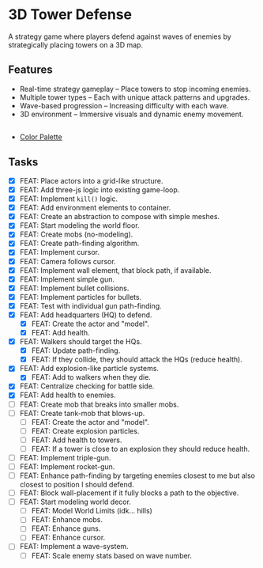 # 3D Tower Defense

A strategy game where players defend against waves of enemies by strategically placing towers on a 3D map.

## Features

- Real-time strategy gameplay – Place towers to stop incoming enemies.
- Multiple tower types – Each with unique attack patterns and upgrades.
- Wave-based progression – Increasing difficulty with each wave.
- 3D environment – Immersive visuals and dynamic enemy movement.

##

- [Color Palette](https://lospec.com/palette-list/apollo)

## Tasks

- [x] FEAT: Place actors into a grid-like structure.
- [x] FEAT: Add three-js logic into existing game-loop.
- [x] FEAT: Implement `kill()` logic.
- [x] FEAT: Add environment elements to container.
- [x] FEAT: Create an abstraction to compose with simple meshes.
- [x] FEAT: Start modeling the world floor.
- [x] FEAT: Create mobs (no-modeling).
- [x] FEAT: Create path-finding algorithm.
- [x] FEAT: Implement cursor.
- [x] FEAT: Camera follows cursor.
- [x] FEAT: Implement wall element, that block path, if available.
- [x] FEAT: Implement simple gun.
- [x] FEAT: Implement bullet collisions.
- [x] FEAT: Implement particles for bullets.
- [x] FEAT: Test with individual gun path-finding.
- [x] FEAT: Add headquarters (HQ) to defend.
  - [x] FEAT: Create the actor and "model".
  - [x] FEAT: Add health.
- [x] FEAT: Walkers should target the HQs.
  - [x] FEAT: Update path-finding.
  - [x] FEAT: If they collide, they should attack the HQs (reduce health).
- [x] FEAT: Add explosion-like particle systems.
  - [x] FEAT: Add to walkers when they die.
- [x] FEAT: Centralize checking for battle side.
- [x] FEAT: Add health to enemies.
- [ ] FEAT: Create mob that breaks into smaller mobs.
- [ ] FEAT: Create tank-mob that blows-up.
  - [ ] FEAT: Create the actor and "model".
  - [ ] FEAT: Create explosion particles.
  - [ ] FEAT: Add health to towers.
  - [ ] FEAT: If a tower is close to an explosion they should reduce health.
- [ ] FEAT: Implement triple-gun.
- [ ] FEAT: Implement rocket-gun.
- [ ] FEAT: Enhance path-finding by targeting enemies closest to me but also closest to position I should defend.
- [ ] FEAT: Block wall-placement if it fully blocks a path to the objective.
- [ ] FEAT: Start modeling world decor.
  - [ ] FEAT: Model World Limits (idk... hills)
  - [ ] FEAT: Enhance mobs.
  - [ ] FEAT: Enhance guns.
  - [ ] FEAT: Enhance cursor.
- [ ] FEAT: Implement a wave-system.
  - [ ] FEAT: Scale enemy stats based on wave number.
